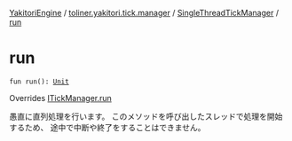 [YakitoriEngine](../../index.md) / [toliner.yakitori.tick.manager](../index.md) / [SingleThreadTickManager](index.md) / [run](./run.md)

# run

`fun run(): `[`Unit`](https://kotlinlang.org/api/latest/jvm/stdlib/kotlin/-unit/index.html)

Overrides [ITickManager.run](../../toliner.yakitori.tick/-i-tick-manager/run.md)

愚直に直列処理を行います。
このメソッドを呼び出したスレッドで処理を開始するため、
途中で中断や終了をすることはできません。

